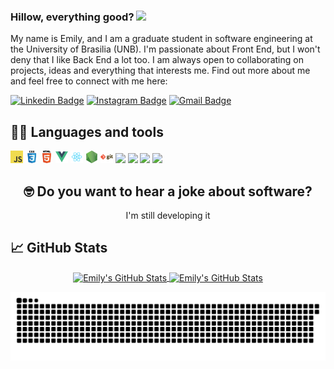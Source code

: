 ### Hillow, everything good? <img src="https://media.giphy.com/media/mGcNjsfWAjY5AEZNw6/giphy.gif" width="50"></h2>

My name is Emily, and I am a graduate student in software engineering at the <a style="text-decoration:none;" href="http://www.unb.br">University of Brasilia</a> (UNB). I'm passionate about Front End, but I won't deny that I like Back End a lot too. I am always open to collaborating on projects, ideas and everything that interests me. Find out more about me and feel free to connect with me here:

[![Linkedin Badge](https://img.shields.io/badge/-emysdias-blue?style=flat-square&logo=Linkedin&logoColor=white&link=https://www.linkedin.com/in/emilydiassousa/)](https://www.linkedin.com/in/emilydiassousa/)
[![Instagram Badge](https://img.shields.io/badge/-emysdias-purple?style=flat-square&logo=instagram&logoColor=white&link=https://instagram.com/emysdias/)](https://www.instagram.com/emysdias/)
[![Gmail Badge](https://img.shields.io/badge/-emilydiassousa26@gmail.com-c14438?style=flat-square&logo=Gmail&logoColor=white&link=mailto:emilydiassousa26@gmail.com)](mailto:emilydiassousa26@gmail.com)

## 👩‍💻 Languages and tools

<code><img height="20" src="https://raw.githubusercontent.com/github/explore/80688e429a7d4ef2fca1e82350fe8e3517d3494d/topics/javascript/javascript.png"></code>
<code><img height="20" src="https://raw.githubusercontent.com/github/explore/80688e429a7d4ef2fca1e82350fe8e3517d3494d/topics/css/css.png"></code>
<code><img height="20" src="https://raw.githubusercontent.com/github/explore/80688e429a7d4ef2fca1e82350fe8e3517d3494d/topics/html/html.png"></code>
<code><img height="20" src="https://raw.githubusercontent.com/github/explore/80688e429a7d4ef2fca1e82350fe8e3517d3494d/topics/vue/vue.png"></code>
<code><img height="20" src="https://raw.githubusercontent.com/github/explore/80688e429a7d4ef2fca1e82350fe8e3517d3494d/topics/react/react.png"></code>
<code><img height="20" src="https://raw.githubusercontent.com/github/explore/80688e429a7d4ef2fca1e82350fe8e3517d3494d/topics/nodejs/nodejs.png"></code>
<code><img height="20" src="https://raw.githubusercontent.com/github/explore/80688e429a7d4ef2fca1e82350fe8e3517d3494d/topics/git/git.png"></code>
<code><img height="20" src="https://img.icons8.com/color/240/000000/sass.png"></code>
<code><img height="20" src="https://img.icons8.com/color/96/000000/ubuntu--v1.png"></code>
<code><img height="20" src="https://img.icons8.com/color/96/000000/linux.png"></code>
<code><img height="20" src="https://img.icons8.com/fluent/240/000000/visual-studio-code-2019.png"></code>

<h2 align="center">
🤓 Do you want to hear a joke about software?
</h2>
<p align="center">
I'm still developing it
</p>

## 📈 GitHub Stats

<div align="center">

<a href="https://github.com/emysdias">
  <img align="center" style="height: 12.8rem;" src="https://github-readme-stats.vercel.app/api/top-langs/?username=emysdias&hide=c%2B%2B,c,html&title_color=6aa6f8&text_color=8a919a&icon_color=6aa6f8&bg_color=0e1116" alt="Emily's GitHub Stats" />
</a>

<a href="https://github.com/emysdias">
  <img align="center" src="https://github-readme-stats.vercel.app/api?username=emysdias&show_icons=true&line_height=27&count_private=true&title_color=6aa6f8&text_color=8a919a&icon_color=6aa6f8&bg_color=0e1116" alt="Emily's GitHub Stats" />
</a>
  
  ![Snake animation](https://github.com/emysdias/emysdias/blob/output/github-contribution-grid-snake.svg)

</div>
<!-- 
**emysdias/emysdias** is a ✨ _special_ ✨ repository because its `README.md` (this file) appears on your GitHub profile.

![](https://img.shields.io/badge/<WORD_ON_LEFT>-<WORD_ON_RIGHT>-informational?style=flat&logo=<LOGO_NAME>&logoColor=white&color=2bbc8a)

Here are some ideas to get you started:

- 🔭 I’m currently working on ...
- 🌱 I’m currently learning ...
- 👯 I’m looking to collaborate on ...
- 🤔 I’m looking for help with ...
- 💬 Ask me about ...
- 📫 How to reach me: ...
- 😄 Pronouns: ...
- ⚡ Fun fact: ...
  -->
